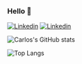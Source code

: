 ### Hello 👋

[![Linkedin](https://img.shields.io/badge/LinkedIn-0077B5?style=for-the-badge&logo=linkedin&logoColor=white)](https://br.linkedin.com/in/carlosaluizio)
[![Linkedin](https://img.shields.io/badge/Spotify-1ED760?&style=for-the-badge&logo=spotify&logoColor=white)](https://br.linkedin.com/in/carlosaluizio)

![Carlos's GitHub stats](https://github-readme-stats.vercel.app/api?username=Carlos-GitH&show_icons=true&theme=dark)

![Top Langs](https://github-readme-stats.vercel.app/api/top-langs/?username=Carlos-GitH&langs_count=8)
